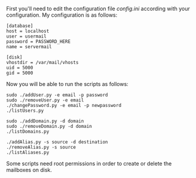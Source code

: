 First you'll need to edit the configuration file *config.ini* according
with your configuration. My configuration is as follows:

```
[database]
host = localhost
user = usermail
password = PASSWORD_HERE
name = servermail

[disk]
vhostdir = /var/mail/vhosts
uid = 5000
gid = 5000

```

Now you will be able to run the scripts as follows:

```
sudo ./addUser.py -e email -p password
sudo ./removeUser.py -e email
./changePassword.py -e email -p newpassword
./listUsers.py

sudo ./addDomain.py -d domain
sudo ./removeDomain.py -d domain
./listDomains.py

./addAlias.py -s source -d destination
./removeAlias.py -s source
./listAliases.py
```

Some scripts need root permissions in order to create or delete the mailboxes
on disk.
